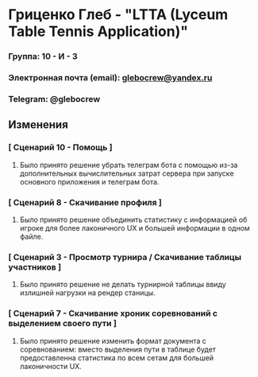# Гриценко Глеб - "LTTA (Lyceum Table Tennis Application)"
### Группа: 10 - И - 3
### Электронная почта (email): glebocrew@yandex.ru
### Telegram: @glebocrew

## Изменения

### [ Сценарий 10 - Помощь ]
1. Было принято решение убрать телеграм бота с помощью из-за дополнительных вычислительных затрат сервера при запуске основного приложения и телеграм бота.

### [ Сценарий 8 - Скачивание профиля ]
1. Было принято решение объединить статистику с информацией об игроке для более лаконичного UX и большей информации в одном файле.

### [ Сценарий 3 - Просмотр турнира / Скачивание таблицы участников ]
1. Было принято решение не делать турнирной таблицы ввиду излишней нагрузки на рендер станицы.

### [ Сценарий 7 - Скачивание хроник соревнований с выделением своего пути ]
1. Было принято решение изменить формат документа с соревнованием: вместо выделения пути в таблице будет предоставленна статистика по всем сетам для большей лаконичности UX.